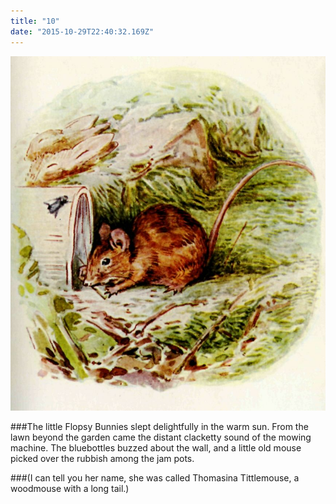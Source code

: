 ```yaml
---
title: "10"
date: "2015-10-29T22:40:32.169Z"
---
```


![Thomasina Tittlemouse](./11.jpg)

###The little Flopsy Bunnies slept delightfully in the warm sun. From the lawn beyond the garden came the distant clacketty sound of the mowing machine. The bluebottles buzzed about the wall, and a little old mouse picked over the rubbish among the jam pots.

###(I can tell you her name, she was called Thomasina Tittlemouse, a woodmouse with a long tail.)